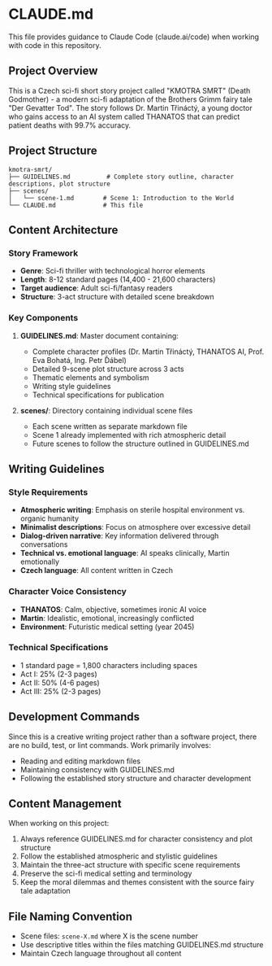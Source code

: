 # CLAUDE.md

This file provides guidance to Claude Code (claude.ai/code) when working with code in this repository.

## Project Overview

This is a Czech sci-fi short story project called "KMOTRA SMRT" (Death Godmother) - a modern sci-fi adaptation of the Brothers Grimm fairy tale "Der Gevatter Tod". The story follows Dr. Martin Třináctý, a young doctor who gains access to an AI system called THANATOS that can predict patient deaths with 99.7% accuracy.

## Project Structure

```
kmotra-smrt/
├── GUIDELINES.md          # Complete story outline, character descriptions, plot structure
├── scenes/
│   └── scene-1.md        # Scene 1: Introduction to the World
└── CLAUDE.md             # This file
```

## Content Architecture

### Story Framework
- **Genre**: Sci-fi thriller with technological horror elements
- **Length**: 8-12 standard pages (14,400 - 21,600 characters)
- **Target audience**: Adult sci-fi/fantasy readers
- **Structure**: 3-act structure with detailed scene breakdown

### Key Components

1. **GUIDELINES.md**: Master document containing:
   - Complete character profiles (Dr. Martin Třináctý, THANATOS AI, Prof. Eva Bohatá, Ing. Petr Ďábel)
   - Detailed 9-scene plot structure across 3 acts
   - Thematic elements and symbolism
   - Writing style guidelines
   - Technical specifications for publication

2. **scenes/**: Directory containing individual scene files
   - Each scene written as separate markdown file
   - Scene 1 already implemented with rich atmospheric detail
   - Future scenes to follow the structure outlined in GUIDELINES.md

## Writing Guidelines

### Style Requirements
- **Atmospheric writing**: Emphasis on sterile hospital environment vs. organic humanity
- **Minimalist descriptions**: Focus on atmosphere over excessive detail
- **Dialog-driven narrative**: Key information delivered through conversations
- **Technical vs. emotional language**: AI speaks clinically, Martin emotionally
- **Czech language**: All content written in Czech

### Character Voice Consistency
- **THANATOS**: Calm, objective, sometimes ironic AI voice
- **Martin**: Idealistic, emotional, increasingly conflicted
- **Environment**: Futuristic medical setting (year 2045)

### Technical Specifications
- 1 standard page = 1,800 characters including spaces
- Act I: 25% (2-3 pages)
- Act II: 50% (4-6 pages) 
- Act III: 25% (2-3 pages)

## Development Commands

Since this is a creative writing project rather than a software project, there are no build, test, or lint commands. Work primarily involves:

- Reading and editing markdown files
- Maintaining consistency with GUIDELINES.md
- Following the established story structure and character development

## Content Management

When working on this project:
1. Always reference GUIDELINES.md for character consistency and plot structure
2. Follow the established atmospheric and stylistic guidelines
3. Maintain the three-act structure with specific scene requirements
4. Preserve the sci-fi medical setting and terminology
5. Keep the moral dilemmas and themes consistent with the source fairy tale adaptation

## File Naming Convention

- Scene files: `scene-X.md` where X is the scene number
- Use descriptive titles within the files matching GUIDELINES.md structure
- Maintain Czech language throughout all content